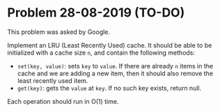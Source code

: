 # Problem 28-08-2019 (TO-DO)

This problem was asked by Google.

Implement an LRU (Least Recently Used) cache. It should be able to be initialized with a cache size ```n```, and contain the following methods:

* ```set(key, value)```: sets ```key``` to ```value```. If there are already ```n``` items in the cache and we are adding a new item, then it should also remove the least recently used item.
* ```get(key)```: gets the ```value``` at ```key```. If no such key exists, return null.

Each operation should run in O(1) time.
